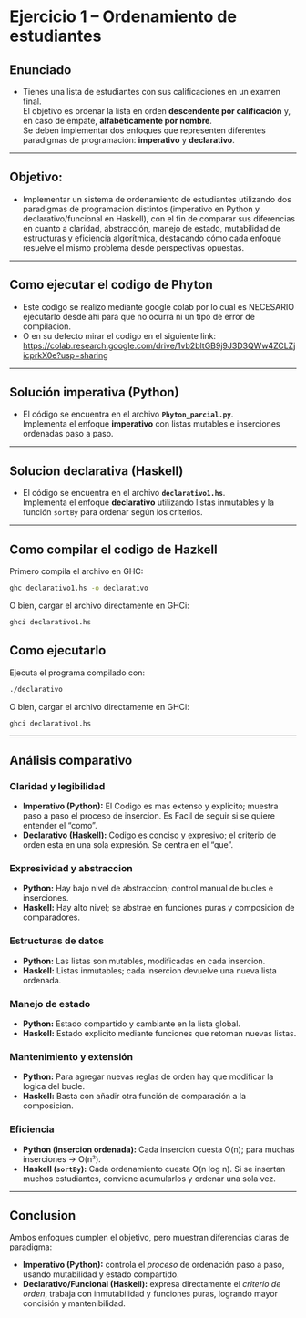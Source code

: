 # Ejercicio 1 – Ordenamiento de estudiantes

## Enunciado  
- Tienes una lista de estudiantes con sus calificaciones en un examen final.  
El objetivo es ordenar la lista en orden **descendente por calificación** y, en caso de empate, **alfabéticamente por nombre**.  
Se deben implementar dos enfoques que representen diferentes paradigmas de programación: **imperativo** y **declarativo**.  
---
## Objetivo:
- Implementar un sistema de ordenamiento de estudiantes utilizando dos paradigmas de programación distintos (imperativo en Python y declarativo/funcional en Haskell), con el fin de comparar sus diferencias en cuanto a claridad, abstracción, manejo de estado, mutabilidad de estructuras y eficiencia algorítmica, destacando cómo cada enfoque resuelve el mismo problema desde perspectivas opuestas.
---
## Como ejecutar el codigo de Phyton

- Este codigo se realizo mediante google colab por lo cual es NECESARIO ejecutarlo desde ahi para que no ocurra ni un tipo de error de compilacion.
- O en su defecto mirar el codigo en el siguiente link: https://colab.research.google.com/drive/1vb2bltGB9j9J3D3QWw4ZCLZjicprkX0e?usp=sharing

---
## Solución imperativa (Python)
- El código se encuentra en el archivo **`Phyton_parcial.py`**.  
Implementa el enfoque **imperativo** con listas mutables e inserciones ordenadas paso a paso.
---

## Solucion declarativa (Haskell)
- El código se encuentra en el archivo **`declarativo1.hs`**.  
Implementa el enfoque **declarativo** utilizando listas inmutables y la función `sortBy` para ordenar según los criterios.

---
##  Como compilar el codigo de Hazkell

Primero compila el archivo en GHC:

```bash
ghc declarativo1.hs -o declarativo
```
O bien, cargar el archivo directamente en GHCi:
```bash
ghci declarativo1.hs
```

## Como ejecutarlo
Ejecuta el programa compilado con:

```bash
./declarativo
```
O bien, cargar el archivo directamente en GHCi:
```bash
ghci declarativo1.hs
```

---

## Análisis comparativo

### Claridad y legibilidad
- **Imperativo (Python):** El Codigo es mas extenso y explicito; muestra paso a paso el proceso de insercion. Es Facil de seguir si se quiere entender el “como”.
- **Declarativo (Haskell):** Codigo es conciso y expresivo; el criterio de orden esta en una sola expresión. Se centra en el “que”.

### Expresividad y abstraccion
- **Python:**  Hay bajo nivel de abstraccion; control manual de bucles e inserciones.
- **Haskell:** Hay alto nivel; se abstrae en funciones puras y composicion de comparadores.

### Estructuras de datos
- **Python:**  Las listas son mutables, modificadas en cada insercion.
- **Haskell:** Listas inmutables; cada insercion devuelve una nueva lista ordenada.

### Manejo de estado
- **Python:** Estado compartido y cambiante en la lista global.
- **Haskell:** Estado explicito mediante funciones que retornan nuevas listas.

### Mantenimiento y extensión
- **Python:** Para agregar nuevas reglas de orden hay que modificar la logica del bucle.
- **Haskell:** Basta con añadir otra función de comparación a la composicion.

### Eficiencia
- **Python (insercion ordenada):** Cada insercion cuesta O(n); para muchas inserciones → O(n²).  
- **Haskell (`sortBy`):** Cada ordenamiento cuesta O(n log n). Si se insertan muchos estudiantes, conviene acumularlos y ordenar una sola vez.

---

## Conclusion
Ambos enfoques cumplen el objetivo, pero muestran diferencias claras de paradigma:
- **Imperativo (Python):** controla el *proceso* de ordenación paso a paso, usando mutabilidad y estado compartido.  
- **Declarativo/Funcional (Haskell):** expresa directamente el *criterio de orden*, trabaja con inmutabilidad y funciones puras, logrando mayor concisión y mantenibilidad.  


